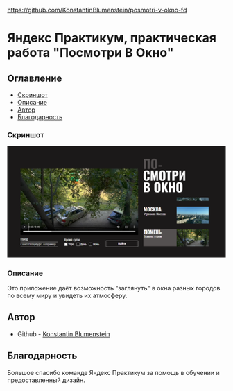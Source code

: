 https://github.com/KonstantinBlumenstein/posmotri-v-okno-fd

# Яндекс Практикум, практическая работа "Посмотри В Окно"

## Оглавление

- [Скриншот](#скриншот)
- [Описание](#описание)
- [Автор](#автор)
- [Благодарность](#благодарность)

### Скриншот

![](./screenshot_desktop.png)

### Описание

Это приложение даёт возможность "заглянуть" в окна разных городов по всему миру и увидеть их атмосферу.

## Автор

- Github - [Konstantin Blumenstein](https://github.com/KonstantinBlumenstein)


## Благодарность

Большое спасибо команде Яндекс Практикум за помощь в обучении и предоставленный дизайн.